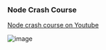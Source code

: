 ### Node Crash Course

[Node crash course on Youtube](https://www.youtube.com/watch?v=zW_tZR0Ir3Q&list=PL4cUxeGkcC9jsz4LDYc6kv3ymONOKxwBU&index=11)

![image](https://github.com/geekqq/node-crash-course/assets/53326015/3d3afbc6-de79-4308-a1e6-d900911cb84a)
